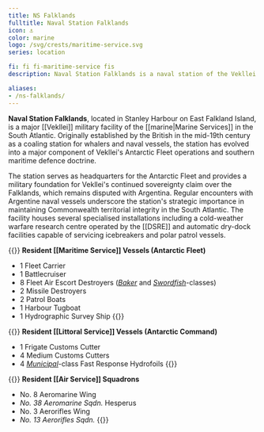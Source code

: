 ```yaml
---
title: NS Falklands
fulltitle: Naval Station Falklands
icon: ⚓️
color: marine
logo: /svg/crests/maritime-service.svg
series: location

fi: fi fi-maritime-service fis
description: Naval Station Falklands is a naval station of the Vekllei Armed Forces, located in the republic of the Falklands.

aliases:
- /ns-falklands/
---
```

<span class="fi fi-maritime-service fis"></span> **Naval Station Falklands**, located in Stanley Harbour on East Falkland Island, is a major [[Vekllei]] military facility of the [[marine|Marine Services]] in the South Atlantic. Originally established by the British in the mid-19th century as a coaling station for whalers and naval vessels, the station has evolved into a major component of Vekllei's Antarctic Fleet operations and southern maritime defence doctrine.

The station serves as headquarters for the Antarctic Fleet and provides a military foundation for Vekllei's continued sovereignty claim over the Falklands, which remains disputed with Argentina. Regular encounters with Argentine naval vessels underscore the station's strategic importance in maintaining Commonwealth territorial integrity in the South Atlantic. The facility houses several specialised installations including a cold-weather warfare research centre operated by the [[DSRE]] and automatic dry-dock facilities capable of servicing icebreakers and polar patrol vessels.

{{<note table>}}
**Resident [[Maritime Service]] Vessels (Antarctic Fleet)**

* 1 Fleet Carrier
* 1 Battlecruiser
* 8 Fleet Air Escort Destroyers ([*Baker*](/baker-class/) and [*Swordfish*](/swordfish-class/)-classes)
* 2 Missile Destroyers
* 2 Patrol Boats
* 1 Harbour Tugboat
* 1 Hydrographic Survey Ship
{{</note>}}

{{<note table>}}
**Resident [[Littoral Service]] Vessels (Antarctic Command)**

* 1 Frigate Customs Cutter
* 4 Medium Customs Cutters
* 4 [*Municipal*](/municipal-class/)-class Fast Response Hydrofoils
{{</note>}}

{{<note table>}}
**Resident [[Air Service]] Squadrons**

* No. 8 Aeromarine Wing
* *No. 38 Aeromarine Sqdn.* Hesperus
* No. 3 Aerorifles Wing
* *No. 13 Aerorifles Sqdn.*
{{</note>}}